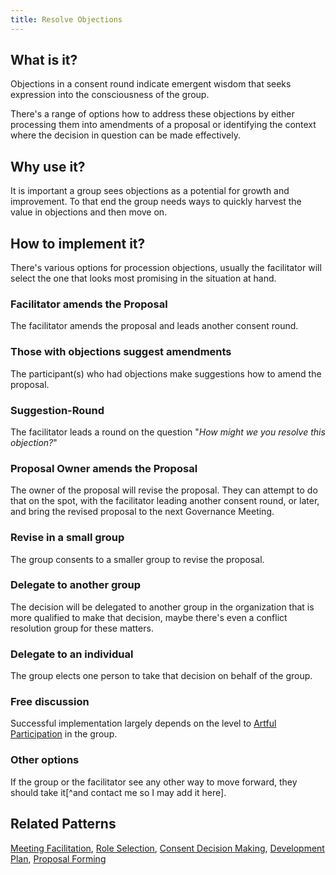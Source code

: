 ```yaml
---
title: Resolve Objections
---
```



## What is it? ##

Objections in a consent round indicate emergent wisdom that seeks expression into the consciousness of the group.

There's a range of options how to address these objections by either processing them into amendments of a proposal or identifying the context where the decision in question can be made effectively.


##  Why use it? ##

It is important a group sees objections as a potential for growth and improvement. To that end the group needs ways to quickly harvest the value in objections and then move on.


## How to implement it? ##

There's various options for procession objections, usually the facilitator will select the one that looks most promising in the situation at hand.

### Facilitator amends the Proposal ###

The facilitator amends the proposal and leads another consent round.

### Those with objections suggest amendments ###

The participant(s) who had objections make suggestions how to amend the proposal.

### Suggestion-Round ###

The facilitator leads a round on the question "_How might we you resolve this objection?_"

### Proposal Owner amends the Proposal ###

The owner of the proposal will revise the proposal. They can attempt to do that on the spot, with the facilitator leading another consent round, or later, and bring the revised proposal to the next Governance Meeting.

###  Revise in a small group ###

The group consents to a smaller group to revise the proposal.

### Delegate to another group ###

The decision will be delegated to another group in the organization that is more qualified to make that decision, maybe there's even a conflict resolution group for these matters.

### Delegate to an individual ###

The group elects one person to take that decision on behalf of the group.

### Free discussion ###

Successful implementation largely depends on the level to [Artful Participation](artful-participation) in the group.


### Other options ###

If the group or the facilitator see any other way to move forward, they should take it[^and contact me so I may add it here].


## Related Patterns ##

[Meeting Facilitation](meeting-facilitation.html), [Role Selection](role-selection), [Consent Decision Making](consent-decision-making), [Development Plan](development-plan), [Proposal Forming](proposal-forming)


